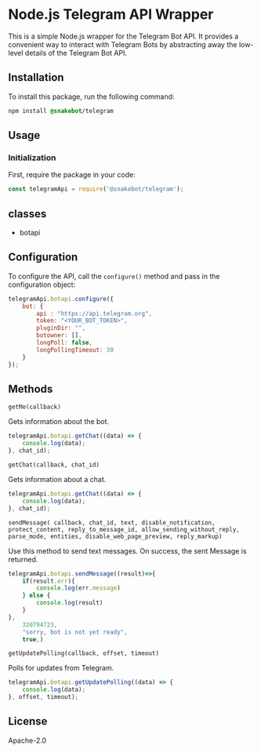 # Node.js Telegram API Wrapper
This is a simple Node.js wrapper for the Telegram Bot API. It provides a convenient way to interact with Telegram Bots by abstracting away the low-level details of the Telegram Bot API.

## Installation
To install this package, run the following command:

```css
npm install @snakebot/telegram
```

## Usage

### Initialization
First, require the package in your code:
```javascript
const telegramApi = require('@snakebot/telegram');
```

## classes
* botapi

## Configuration
To configure the API, call the `configure()` method and pass in the configuration object:

```javascript
telegramApi.botapi.configure({
    bot: {
        api : "https://api.telegram.org",
        token: "<YOUR_BOT_TOKEN>",
        pluginDir: "",
        botowner: [],
        longPoll: false,
        longPollingTimeout: 30
    }
});
```

## Methods
`getMe(callback)`

Gets information about the bot.

```javascript
telegramApi.botapi.getChat((data) => {
    console.log(data);
}, chat_id);
```

`getChat(callback, chat_id)`

Gets information about a chat.
```javascript
telegramApi.botapi.getChat((data) => {
    console.log(data);
}, chat_id);
```

`sendMessage(
    callback,
    chat_id,
    text,
    disable_notification,
    protect_content,
    reply_to_message_id,
    allow_sending_without_reply,
    parse_mode,
    entities,
    disable_web_page_preview,
    reply_markup)`

Use this method to send text messages. On success, the sent Message is returned.

```javascript
telegramApi.botapi.sendMessage((result)=>{
    if(result.err){
        console.log(err.message)
    } else {
        console.log(result)
    }
}, 
    320794723, 
    "sorry, bot is not yet ready",
    true,)
```

`getUpdatePolling(callback, offset, timeout)`

Polls for updates from Telegram.

```javascript
telegramApi.botapi.getUpdatePolling((data) => {
    console.log(data);
}, offset, timeout);
```

## License
Apache-2.0
